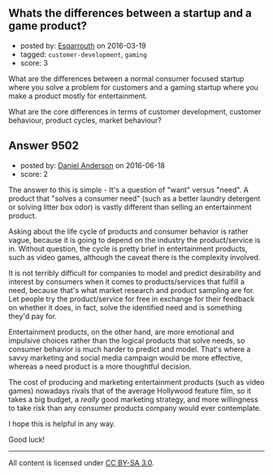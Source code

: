 ## Whats the differences between a startup and a game product?

- posted by: [Esqarrouth](https://stackexchange.com/users/3055586/esqarrouth) on 2016-03-19
- tagged: `customer-development`, `gaming`
- score: 3

What are the differences between a normal consumer focused startup where you solve a problem for customers and a gaming startup where you make a product mostly for entertainment. 

What are the core differences in terms of customer development, customer behaviour, product cycles, market behaviour?


## Answer 9502

- posted by: [Daniel Anderson](https://stackexchange.com/users/8398759/daniel-anderson) on 2016-06-18
- score: 2

The answer to this is simple - It's a question of "want" versus "need".  A product that "solves a consumer need" (such as a better laundry detergent or solving litter box odor) is vastly different than selling an entertainment product.

Asking about the life cycle of products and consumer behavior is rather vague, because it is going to depend on the industry the product/service is in.  Without question, the cycle is pretty brief in entertainment products, such as video games, although the caveat there is the complexity involved.

It is not terribly difficult for companies to model and predict desirability and interest by consumers when it comes to products/services that fulfill a need, because that's what market research and product sampling are for.  Let people try the product/service for free in exchange for their feedback on whether it does, in fact, solve the identified need and is something they'd pay for.

Entertainment products, on the other hand, are more emotional and impulsive choices rather than the logical products that solve needs, so consumer behavior is much harder to predict and model.  That's where a savvy marketing and social media campaign would be more effective, whereas a need product is a more thoughtful decision.  

The cost of producing and marketing entertainment products (such as video games) nowadays rivals that of the average Hollywood feature film, so it takes a big budget, a *really* good marketing strategy, and more willingness to take risk than any consumer products company would ever contemplate.

I hope this is helpful in any way.


Good luck!



---

All content is licensed under [CC BY-SA 3.0](https://creativecommons.org/licenses/by-sa/3.0/).
